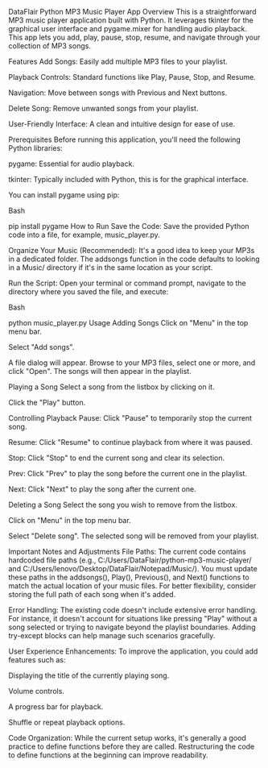 DataFlair Python MP3 Music Player App
Overview
This is a straightforward MP3 music player application built with Python. It leverages tkinter for the graphical user interface and pygame.mixer for handling audio playback. This app lets you add, play, pause, stop, resume, and navigate through your collection of MP3 songs.

Features
Add Songs: Easily add multiple MP3 files to your playlist.

Playback Controls: Standard functions like Play, Pause, Stop, and Resume.

Navigation: Move between songs with Previous and Next buttons.

Delete Song: Remove unwanted songs from your playlist.

User-Friendly Interface: A clean and intuitive design for ease of use.

Prerequisites
Before running this application, you'll need the following Python libraries:

pygame: Essential for audio playback.

tkinter: Typically included with Python, this is for the graphical interface.

You can install pygame using pip:

Bash

pip install pygame
How to Run
Save the Code: Save the provided Python code into a file, for example, music_player.py.

Organize Your Music (Recommended): It's a good idea to keep your MP3s in a dedicated folder. The addsongs function in the code defaults to looking in a Music/ directory if it's in the same location as your script.

Run the Script: Open your terminal or command prompt, navigate to the directory where you saved the file, and execute:

Bash

python music_player.py
Usage
Adding Songs
Click on "Menu" in the top menu bar.

Select "Add songs".

A file dialog will appear. Browse to your MP3 files, select one or more, and click "Open". The songs will then appear in the playlist.

Playing a Song
Select a song from the listbox by clicking on it.

Click the "Play" button.

Controlling Playback
Pause: Click "Pause" to temporarily stop the current song.

Resume: Click "Resume" to continue playback from where it was paused.

Stop: Click "Stop" to end the current song and clear its selection.

Prev: Click "Prev" to play the song before the current one in the playlist.

Next: Click "Next" to play the song after the current one.

Deleting a Song
Select the song you wish to remove from the listbox.

Click on "Menu" in the top menu bar.

Select "Delete song". The selected song will be removed from your playlist.

Important Notes and Adjustments
File Paths: The current code contains hardcoded file paths (e.g., C:/Users/DataFlair/python-mp3-music-player/ and C:/Users/lenovo/Desktop/DataFlair/Notepad/Music/). You must update these paths in the addsongs(), Play(), Previous(), and Next() functions to match the actual location of your music files. For better flexibility, consider storing the full path of each song when it's added.

Error Handling: The existing code doesn't include extensive error handling. For instance, it doesn't account for situations like pressing "Play" without a song selected or trying to navigate beyond the playlist boundaries. Adding try-except blocks can help manage such scenarios gracefully.

User Experience Enhancements: To improve the application, you could add features such as:

Displaying the title of the currently playing song.

Volume controls.

A progress bar for playback.

Shuffle or repeat playback options.

Code Organization: While the current setup works, it's generally a good practice to define functions before they are called. Restructuring the code to define functions at the beginning can improve readability.
